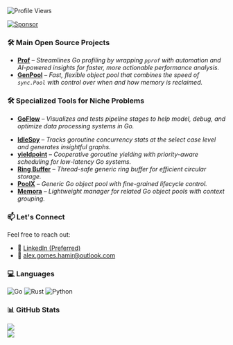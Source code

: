 ![Profile Views](https://komarev.com/ghpvc/?username=AlexsanderHamir&color=blue)

[![Sponsor](https://img.shields.io/badge/Sponsor-💖-ff69b4?style=for-the-badge)](https://github.com/sponsors/AlexsanderHamir)

### 🛠️ Main Open Source Projects
- **[Prof](https://github.com/AlexsanderHamir/prof)** – *Streamlines Go profiling by wrapping `pprof` with automation and AI-powered insights for faster, more actionable performance analysis.*
- **[GenPool](https://github.com/AlexsanderHamir/GenPool)** – *Fast, flexible object pool that combines the speed of `sync.Pool` with control over when and how memory is reclaimed.*
### 🛠️ Specialized Tools for Niche Problems
- **[GoFlow](https://github.com/AlexsanderHamir/GoFlow)** – *Visualizes and tests pipeline stages to help model, debug, and optimize data processing systems in Go.*
* **[IdleSpy](https://github.com/AlexsanderHamir/IdleSpy)** – *Tracks goroutine concurrency stats at the select case level and generates insightful graphs.*
* **[yieldpoint](https://github.com/AlexsanderHamir/yieldpoint)** – *Cooperative goroutine yielding with priority-aware scheduling for low-latency Go systems.*
* **[Ring Buffer](https://github.com/AlexsanderHamir/ring_buffer)** – *Thread-safe generic ring buffer for efficient circular storage.*
* **[PoolX](https://github.com/AlexsanderHamir/PoolX)** – *Generic Go object pool with fine-grained lifecycle control.*
* **[Memora](https://github.com/AlexsanderHamir/Memora)** – *Lightweight manager for related Go object pools with context grouping.*

### 📫 Let's Connect

Feel free to reach out:

* 💼 [LinkedIn (Preferred)](https://www.linkedin.com/in/alexsander-baptista/)
* 📧 [alex.gomes.hamir@outlook.com](mailto:alex.gomes.hamir@outlook.com)

### 💻 Languages


![Go](https://img.shields.io/badge/go-%2300ADD8.svg?style=for-the-badge&logo=go&logoColor=white)
![Rust](https://img.shields.io/badge/rust-%23000000.svg?style=for-the-badge&logo=rust&logoColor=white)
![Python](https://img.shields.io/badge/python-3776AB?style=for-the-badge&logo=python&logoColor=white)


### 📊 GitHub Stats

![](https://github-readme-stats.vercel.app/api?username=AlexsanderHamir\&theme=radical\&hide_border=false\&include_all_commits=true\&count_private=true)<br/>
![](https://github-profile-trophy.vercel.app/?username=AlexsanderHamir\&theme=radical\&no-frame=false\&no-bg=true\&margin-w=4)
